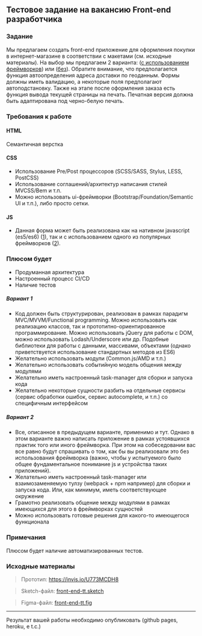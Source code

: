 ## Тестовое задание на вакансию Front-end разработчика

### Задание

Мы предлагаем создать front-end приложение для оформления покупки в интернет-магазине в соответствии с макетами (см. исходные материалы). На выбор мы предлагаем 2 варианта: ([с использованием фреймворков](#Вариант-2)) или ([без](#Вариант-1)). Обратите внимание, что предполагается функция автоопределения адреса доставки по геоданным. Формы должны иметь валидацию, а некоторые поля предполагают автоподстановку. Также на этапе после оформления заказа есть функция вывода текущей страницы на печать. Печатная версия должна быть адаптирована под черно-белую печать.

### Требования к работе


#### HTML
Семантичная верстка

#### CSS
* Использование Pre/Post процессоров (SCSS/SASS, Stylus, LESS, PostCSS)
* Использование соглашений/архитектур написания стилей MVCSS/Bem и т.п.
* Можно использовать ui-фреймворки (Bootstrap/Foundation/Semantic UI и т.п.), либо просто сетки.

#### JS
* Данная форма может быть реализована как на нативном javascript (es5/es6) ([1](#Вариант-1)), так и с использованием одного из популярных фреймворков ([2](#Вариант-2)).

### Плюсом будет
* Продуманная архитектура
* Настроенный процесс CI/CD
* Наличие тестов


##### Вариант 1
- Код должен быть структурирован, реализован в рамках парадигм MVC/MVVM/Functional programming. Можно использовать как реализацию классов, так и прототипно-ориентированное программирование. Можно использовать jQuery для работы с DOM, можно использовать Lodash/Underscore или др. Подобные библиотеки для работы с данными, массивами, объектами (однако приветствуется использование стандартных методов из ES6)
- Желательно использовать модули (Common.js/AMD и т.п.)
- Желательно использовать событийную модель общения между модулями
- Желательно иметь настроенный task-manager для сборки и запуска кода
- Желательно некоторые сущности разбить на отдельные сервисы (сервис обработки ошибок, сервис autocomplete, и т.п.) со специфичным интерфейсом

##### Вариант 2
- Все, описанное в предыдущем варианте, применимо и тут. Однако в этом варианте важно написать приложение в рамках устоявшихся практик того или иного фреймворка. При этом на собеседовании вас все равно будут спрашивать о том, как бы вы реализовали это без использования фреймворка (важно, чтобы у испытуемого было общее фундаментальное понимание js и устройства таких приложений).
- Желательно иметь настроенный task-manager или взаимозаменяемую тулзу (webpack + npm например) для сборки и запуска кода. Или, как минимум, иметь соответствующее окружение
- Грамотно реализовать общение между модулями в рамках имеющихся для этого в фреймворках сущностей
- Можно использовать готовые решения для какого-то имеющегося функционала

### Примечания

Плюсом будет наличие автоматизированных тестов.

### Исходные материалы

> Прототип: https://invis.io/U773MCDH8

> Sketch-файл: [front-end-tt.sketch](front-end-tt.sketch)

> Figma-файл: [front-end-tt.fig](front-end-tt.fig)

***

Результат вашей работы необходимо опубликовать (github pages, heroku, e t.c.)
